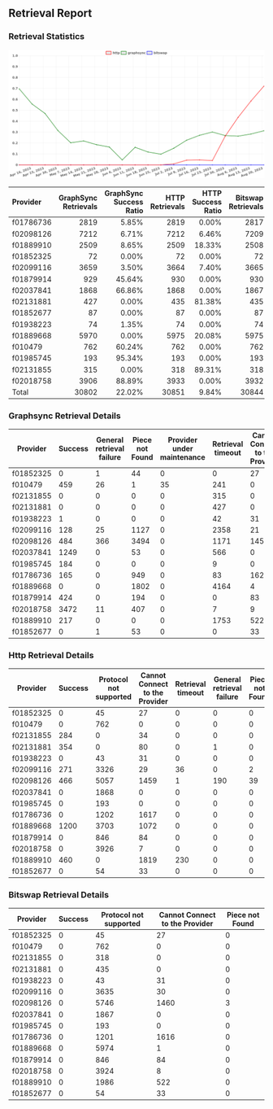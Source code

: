 ## Retrieval Report
### Retrieval Statistics
<img src="https://raw.githubusercontent.com/data-preservation-programs/filplus-checker-assets/main/filecoin-project/filecoin-plus-large-datasets/issues/923/1692596480891.png"/>

| Provider  | GraphSync Retrievals | GraphSync Success Ratio | HTTP Retrievals | HTTP Success Ratio | Bitswap Retrievals | Bitswap Success Ratio |
| :-------- | -------------------: | ----------------------: | --------------: | -----------------: | -----------------: | --------------------: |
| f01786736 |                 2819 |                   5.85% |            2819 |              0.00% |               2817 |                 0.00% |
| f02098126 |                 7212 |                   6.71% |            7212 |              6.46% |               7209 |                 0.00% |
| f01889910 |                 2509 |                   8.65% |            2509 |             18.33% |               2508 |                 0.00% |
| f01852325 |                   72 |                   0.00% |              72 |              0.00% |                 72 |                 0.00% |
| f02099116 |                 3659 |                   3.50% |            3664 |              7.40% |               3665 |                 0.00% |
| f01879914 |                  929 |                  45.64% |             930 |              0.00% |                930 |                 0.00% |
| f02037841 |                 1868 |                  66.86% |            1868 |              0.00% |               1867 |                 0.00% |
| f02131881 |                  427 |                   0.00% |             435 |             81.38% |                435 |                 0.00% |
| f01852677 |                   87 |                   0.00% |              87 |              0.00% |                 87 |                 0.00% |
| f01938223 |                   74 |                   1.35% |              74 |              0.00% |                 74 |                 0.00% |
| f01889668 |                 5970 |                   0.00% |            5975 |             20.08% |               5975 |                 0.00% |
| f010479   |                  762 |                  60.24% |             762 |              0.00% |                762 |                 0.00% |
| f01985745 |                  193 |                  95.34% |             193 |              0.00% |                193 |                 0.00% |
| f02131855 |                  315 |                   0.00% |             318 |             89.31% |                318 |                 0.00% |
| f02018758 |                 3906 |                  88.89% |            3933 |              0.00% |               3932 |                 0.00% |
| Total     |                30802 |                  22.02% |           30851 |              9.84% |              30844 |                 0.00% |

### Graphsync Retrieval Details
| Provider  | Success | General retrieval failure | Piece not Found | Provider under maintenance | Retrieval timeout | Cannot Connect to the Provider | Unconfirmed block transfer | Retrieval rejected |
| --------- | ------- | ------------------------- | --------------- | -------------------------- | ----------------- | ------------------------------ | -------------------------- | ------------------ |
| f01852325 | 0       | 1                         | 44              | 0                          | 0                 | 27                             | 0                          | 0                  |
| f010479   | 459     | 26                        | 1               | 35                         | 241               | 0                              | 0                          | 0                  |
| f02131855 | 0       | 0                         | 0               | 0                          | 315               | 0                              | 0                          | 0                  |
| f02131881 | 0       | 0                         | 0               | 0                          | 427               | 0                              | 0                          | 0                  |
| f01938223 | 1       | 0                         | 0               | 0                          | 42                | 31                             | 0                          | 0                  |
| f02099116 | 128     | 25                        | 1127            | 0                          | 2358              | 21                             | 0                          | 0                  |
| f02098126 | 484     | 366                       | 3494            | 0                          | 1171              | 1455                           | 242                        | 0                  |
| f02037841 | 1249    | 0                         | 53              | 0                          | 566               | 0                              | 0                          | 0                  |
| f01985745 | 184     | 0                         | 0               | 0                          | 9                 | 0                              | 0                          | 0                  |
| f01786736 | 165     | 0                         | 949             | 0                          | 83                | 1621                           | 1                          | 0                  |
| f01889668 | 0       | 0                         | 1802            | 0                          | 4164              | 4                              | 0                          | 0                  |
| f01879914 | 424     | 0                         | 194             | 0                          | 0                 | 83                             | 0                          | 228                |
| f02018758 | 3472    | 11                        | 407             | 0                          | 7                 | 9                              | 0                          | 0                  |
| f01889910 | 217     | 0                         | 0               | 0                          | 1753              | 522                            | 0                          | 17                 |
| f01852677 | 0       | 1                         | 53              | 0                          | 0                 | 33                             | 0                          | 0                  |

### Http Retrieval Details
| Provider  | Success | Protocol not supported | Cannot Connect to the Provider | Retrieval timeout | General retrieval failure | Piece not Found |
| --------- | ------- | ---------------------- | ------------------------------ | ----------------- | ------------------------- | --------------- |
| f01852325 | 0       | 45                     | 27                             | 0                 | 0                         | 0               |
| f010479   | 0       | 762                    | 0                              | 0                 | 0                         | 0               |
| f02131855 | 284     | 0                      | 34                             | 0                 | 0                         | 0               |
| f02131881 | 354     | 0                      | 80                             | 0                 | 1                         | 0               |
| f01938223 | 0       | 43                     | 31                             | 0                 | 0                         | 0               |
| f02099116 | 271     | 3326                   | 29                             | 36                | 0                         | 2               |
| f02098126 | 466     | 5057                   | 1459                           | 1                 | 190                       | 39              |
| f02037841 | 0       | 1868                   | 0                              | 0                 | 0                         | 0               |
| f01985745 | 0       | 193                    | 0                              | 0                 | 0                         | 0               |
| f01786736 | 0       | 1202                   | 1617                           | 0                 | 0                         | 0               |
| f01889668 | 1200    | 3703                   | 1072                           | 0                 | 0                         | 0               |
| f01879914 | 0       | 846                    | 84                             | 0                 | 0                         | 0               |
| f02018758 | 0       | 3926                   | 7                              | 0                 | 0                         | 0               |
| f01889910 | 460     | 0                      | 1819                           | 230               | 0                         | 0               |
| f01852677 | 0       | 54                     | 33                             | 0                 | 0                         | 0               |

### Bitswap Retrieval Details
| Provider  | Success | Protocol not supported | Cannot Connect to the Provider | Piece not Found |
| --------- | ------- | ---------------------- | ------------------------------ | --------------- |
| f01852325 | 0       | 45                     | 27                             | 0               |
| f010479   | 0       | 762                    | 0                              | 0               |
| f02131855 | 0       | 318                    | 0                              | 0               |
| f02131881 | 0       | 435                    | 0                              | 0               |
| f01938223 | 0       | 43                     | 31                             | 0               |
| f02099116 | 0       | 3635                   | 30                             | 0               |
| f02098126 | 0       | 5746                   | 1460                           | 3               |
| f02037841 | 0       | 1867                   | 0                              | 0               |
| f01985745 | 0       | 193                    | 0                              | 0               |
| f01786736 | 0       | 1201                   | 1616                           | 0               |
| f01889668 | 0       | 5974                   | 1                              | 0               |
| f01879914 | 0       | 846                    | 84                             | 0               |
| f02018758 | 0       | 3924                   | 8                              | 0               |
| f01889910 | 0       | 1986                   | 522                            | 0               |
| f01852677 | 0       | 54                     | 33                             | 0               |
